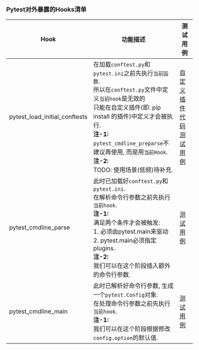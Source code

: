 ### Pytest对外暴露的Hooks清单  

|Hook|功能描述|测试用例|
|---|---|---|
|pytest_load_initial_conftests|在加载`conftest.py`和`pytest.ini`之前先执行`当前函数`.<br/>所以在`conftest.py`文件中定义`当前hook`是无效的 <br/> 只能在自定义插件(即: pip install 的插件)中定义才会被执行.<br/>**注-1:**<br/>`pytest_cmdline_preparse`不建议再使用, 而是用`当前Hook`.<br/>**注-2:**<br/>TODO: 使用场景(低频)待补充.|[自定义插件代码](./hooks/pytest-loadinitialconftests) <br/> [测试用例](./hooks/pytest-loadinitialconftests/testing)|
|pytest_cmdline_parse|此时已加载好`conftest.py`和`pytest.ini`.<br/>在解析命令行参数之前先执行`当前hook`.<br/>**注-1:**<br/>满足两个条件才会被触发: <br>1. 必须由pytest.main来驱动<br/>2. pytest.main必须指定plugins.<br/>**注-2:**<br/>我们可以在这个阶段插入额外的命令行参数.|[测试用例](./hooks/pytest-cmdlineparse)|
|pytest_cmdline_main|此时已解析好命令行参数, 生成一个`pytest.Config`对象.<br/>在处理命令行参数之前先执行 `当前hook`.<br/>**注-1:** <br/>我们可以在这个阶段根据修改`config.option`的默认值.|[测试用例](./hooks/pytest-cmdlineparse)|